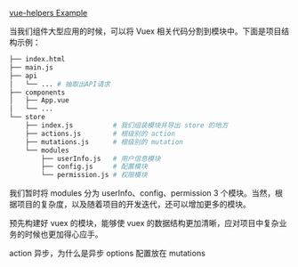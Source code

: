 [vue-helpers Example](https://zhanghao-zhoushan.github.io/vue-helpers/dist/index.html)

当我们组件大型应用的时候，可以将 Vuex 相关代码分割到模块中。下面是项目结构示例：

```bash
├── index.html
├── main.js
├── api
│   └── ... # 抽取出API请求
├── components
│   ├── App.vue
│   └── ...
└── store
    ├── index.js          # 我们组装模块并导出 store 的地方
    ├── actions.js        # 根级别的 action
    ├── mutations.js      # 根级别的 mutation
    └── modules
        ├── userInfo.js   # 用户信息模块
        ├── config.js     # 配置模块
        └── permission.js # 权限模块
```

我们暂时将 modules 分为 userInfo、config、permission 3 个模块。当然，根据项目的复杂度，以及随着项目的开发迭代，还可以增加更多的模块。

预先构建好 vuex 的模块，能够使 vuex 的数据结构更加清晰，应对项目中复杂业务的时候也更加得心应手。

action 异步，为什么是异步
options 配置放在 mutations
        